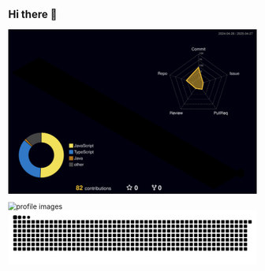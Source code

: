 ## Hi there 👋

<!--
**cp200513/cp200513** is a ✨ _special_ ✨ repository because its `README.md` (this file) appears on your GitHub profile.

Here are some ideas to get you started:

- 🔭 I’m currently working on ...
- 🌱 I’m currently learning ...
- 👯 I’m looking to collaborate on ...
- 🤔 I’m looking for help with ...
- 💬 Ask me about ...
- 📫 How to reach me: ...
- 😄 Pronouns: ...
- ⚡ Fun fact: ...
-->
<script>
  // Detect user's color scheme preference
  const isDarkMode = window.matchMedia && window.matchMedia('(prefers-color-scheme: dark)').matches;

  // Select the element where you want to display the images
  const readmeContent = document.getElementById('readme-content');

  if (isDarkMode) {
    // If dark mode is active, insert the dark version of the 3D graph
    readmeContent.innerHTML = `
      ![](https://raw.githubusercontent.com/cp200513/cp200513/profile-3d-contrib/profile-night-rainbow.svg)
    `;
  } else {
    // If light mode is active, insert the light version of the 3D graph
    readmeContent.innerHTML = `
      ![](https://raw.githubusercontent.com/cp200513/cp200513/profile-3d-contrib/profile-gitblock.svg)
    `;
  }
</script>

<!-- Where the content will be rendered -->
<div id="readme-content"></div>


![](profile-3d-contrib/profile-night-rainbow.svg)

<picture>
  <source media="(prefers-color-scheme: dark)" srcset="https://raw.githubusercontent.com/cp200513/cp200513/profile-3d-contrib/profile-night-rainbow.svg" />
  <source media="(prefers-color-scheme: light)" srcset="https://raw.githubusercontent.com/cp200513/cp200513/profile-3d-contrib/profile-gitblock.svg" />
  <img alt="profile images" src="https://raw.githubusercontent.com/cp200513/cp200513/profile-3d-contrib/profile-gitblock.svg" />
</picture>

<picture>
  <source media="(prefers-color-scheme: dark)" srcset="https://raw.githubusercontent.com/cp200513/cp200513/output/github-snake-dark.svg" />
  <source media="(prefers-color-scheme: light)" srcset="https://raw.githubusercontent.com/cp200513/cp200513/output/github-snake.svg" />
  <img alt="github-snake" src="https://raw.githubusercontent.com/cp200513/cp200513/output/github-snake.svg" />
</picture>
